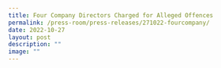 ```yaml
---
title: Four Company Directors Charged for Alleged Offences
permalink: /press-room/press-releases/271022-fourcompany/
date: 2022-10-27
layout: post
description: ""
image: ""
---
```

